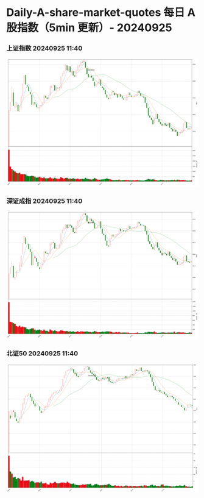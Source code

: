 
# Daily-A-share-market-quotes 每日 A 股指数（5min 更新）- 20240925

### 上证指数 20240925 11:40
![](./fig/2024/9/20240925-sh000001.png)

### 深证成指 20240925 11:40
![](./fig/2024/9/20240925-sz399001.png)

### 北证50 20240925 11:40
![](./fig/2024/9/20240925-bj899050.png)
